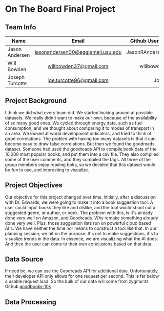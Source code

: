# On The Board Final Project
## Team Info  

|  Name           |             Email                  | Github Username   |
|---|:---:|---:|
| Jason Andersen  | jasonandersen00@aggiemail.usu.edu  | JasonRAndersen00  |
| Will Bowden     | willbowden37@gmail.com             | willbowden37      |
| Joseph Turcotte | joe.turcotte96@gmail.com           | JoeTurc           |

## Project Background
I think we did what every team did.  We started looking around at possible datasets. We really didn't want to make our own, because of the availability of so many good ones. We cycled through energy data, such as fuel consumption, and we thought about comparing it to modes of transport in an area. We looked at world development indicators, and tried to think of good correlations.  The problen with having too many datasets is that it can become easy to draw false correlations.  But then we found the goodreads dataset.  Someone had used the goodreads API to compile book data of the 10,000 most popular books, and put them into a csv file.  They also compiled some of the user comments, and they compiled the tags.  All three of the group members enjoy reading boks, so we decided that this dataset would be fun to use, and interesting to visualize.

## Project Objectives
Our objective for this project changed over time. Initially, after a discussion with Dr. Edwards, we were going to make it into a book suggestion tool. A user could input books they like and dislike, and the tool would shoot out a suggested genre, or author, or book. The problem with this, is it's already done very well on Amazon, and Goodreads. Why remake something already done very well. Plus, those suggestion lists run on powerful cloud based AI's. We have neither the time nor means to construct a tool like that. In our planning session, we hit on the purpose. It's not to make suggestions, it's to visualize trends in the data. In essence, we are visualizing what the AI does. And then the user can come to their own conclusions based on that data.

## Data Source
If need be, we can use the Goodreads API for additional data. Unfortunately, their developer API only allows for one request per second. This is far below a usable request load. So the bulk of our data will come from zygmuntz Github <a href="https://github.com/zygmuntz/goodbooks-10k">goodbooks-10k</a>

## Data Processing

